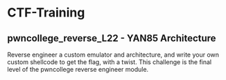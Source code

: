 # CTF-Training

## pwncollege_reverse_L22 - YAN85 Architecture
Reverse engineer a custom emulator and architecture, and write your own custom shellcode to get the flag, with a twist.
This challenge is the final level of the pwncollege reverse engineer module.
